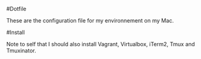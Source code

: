 #Dotfile

These are the configuration file for my environnement on my Mac. 

#Install

Note to self that I should also install Vagrant, Virtualbox, iTerm2, Tmux and Tmuxinator.
